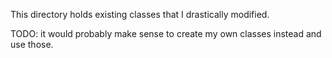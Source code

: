 This directory holds existing classes that I drastically modified.

TODO: it would probably make sense to create my own classes instead and use those.